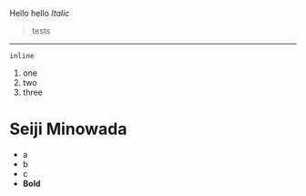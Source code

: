 Hello hello
*Italic*
> tests
--------
`inline`
1. one
2. two
3. three
# Seiji Minowada
* a
* b
* c
* **Bold**
